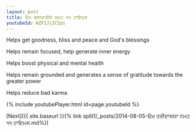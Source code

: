 ```yaml
---
layout: post
title: ਓਮ ਬਲਾਚਾਰੀਨੇ ਨਮਹ ੧੧ ਟਾਇਮਸ
youtubeId: WZFIJjZC5ps
---
```

 
 
Helps get goodness, bliss and peace and God's blessings
 
Helps remain focused, help generate inner energy 
 
Helps boost physical and mental health 
 
Helps remain grounded and generates a sense of gratitude towards the greater power 
 
Helps reduce bad karma
 
 
 
 


{% include youtubePlayer.html id=page.youtubeId %}
 
[Next]({{ site.baseurl }}{% link  split1/_posts/2014-08-05-ਓਮ ਤਰੀਦਾਸਯਾ ਨਮਹ ੧੧ ਟਾਇਮਸ.md%})
 
